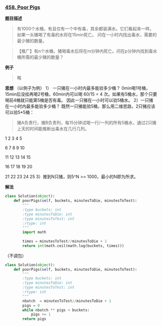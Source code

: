 ### [458. Poor Pigs](https://leetcode.com/problems/poor-pigs/description/)

**题目描述**
> 有1000个水桶，有且仅有一个中有毒，其余都装满水。它们看起来一样。如果一头猪喝了有毒的水将在15min死亡。
> 问在一小时内找出毒水，需要的最少猪的数量。

> 【推广】有n个水桶，猪喝毒水后将在m分钟内死亡。问在p分钟内找到毒水桶所需的最少猪的数量？

**例子**
> 略

**思想**
（以例子为例）
1） 一只猪在一小时内最多能验多少桶？
0min喝1号桶，15min后没挂再喝2号桶，60min内可以喝 60/15 = 4 次。如果有5桶水，那个只要喝前4桶就只能第5桶是否有毒。
因此一只猪在一小时可以验5桶水。
2）一只猪在一小时内最多能验多少桶？
既然一只猪能验5桶，那么用二维思路，2只猪应该可以验5*5桶：
>猪A负责行，猪B负责列，每15分钟试喝一行/一列的所有5桶水，通过2只猪上天的时间能推断出毒水在几行几列。

1   2   3   4   5

6   7   8   9  10

11 12 13 14 15

16 17 18 19 20

21 22 23 24 25
3）推到N只猪，则5^N >= 1000，最小的N即为所求。

**解法**
```python
class Solution(object):
    def poorPigs(self, buckets, minutesToDie, minutesToTest):
        """
        :type buckets: int
        :type minutesToDie: int
        :type minutesToTest: int
        :rtype: int
        """
        import math
        
        times = minutesToTest//minutesToDie + 1
        return int(math.ceil(math.log(buckets, times)))
```
（不调包）
```python
class Solution(object):
    def poorPigs(self, buckets, minutesToDie, minutesToTest):
        """
        :type buckets: int
        :type minutesToDie: int
        :type minutesToTest: int
        :rtype: int
        """        
        nbatch  = minutesToTest//minutesToDie + 1
        pigs = 0
        while nbatch ** pigs < buckets:
            pigs += 1
        return pigs
```